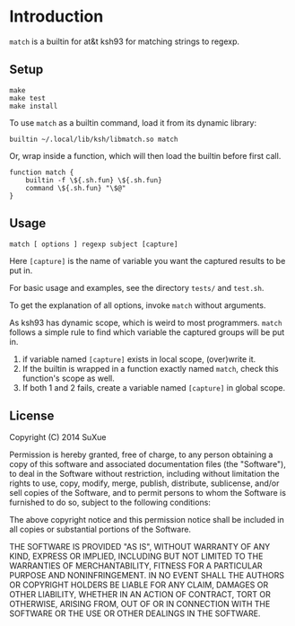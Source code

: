 # Introduction

`match` is a builtin for at&t ksh93 for matching strings to regexp.

## Setup

    make
    make test
    make install

To use `match` as a builtin command, load it from its dynamic library:

    builtin ~/.local/lib/ksh/libmatch.so match

Or, wrap inside a function, which will then load the builtin before first
call.

    function match {
        builtin -f \${.sh.fun} \${.sh.fun}
        command \${.sh.fun} "\$@"
    }


## Usage

    match [ options ] regexp subject [capture]

Here `[capture]` is the name of variable you want the captured results
to be put in.

For basic usage and examples, see the directory `tests/` and `test.sh`.

To get the explanation of all options, invoke `match` without arguments.

As ksh93 has dynamic scope, which is weird to most programmers. `match`
follows a simple rule to find which variable the captured groups will be
put in.

1. if variable named `[capture]` exists in local scope, (over)write it.
2. If the builtin is wrapped in a function exactly named `match`, check
   this function's scope as well.
3. If both 1 and 2 fails, create a variable named `[capture]` in global
   scope.

## License

Copyright (C) 2014 SuXue

Permission is hereby granted, free of charge, to any person obtaining a copy of this software and associated documentation files (the "Software"), to deal in the Software without restriction, including without limitation the rights to use, copy, modify, merge, publish, distribute, sublicense, and/or sell copies of the Software, and to permit persons to whom the Software is furnished to do so, subject to the following conditions:

The above copyright notice and this permission notice shall be included in all copies or substantial portions of the Software.

THE SOFTWARE IS PROVIDED "AS IS", WITHOUT WARRANTY OF ANY KIND, EXPRESS OR IMPLIED, INCLUDING BUT NOT LIMITED TO THE WARRANTIES OF MERCHANTABILITY, FITNESS FOR A PARTICULAR PURPOSE AND NONINFRINGEMENT. IN NO EVENT SHALL THE AUTHORS OR COPYRIGHT HOLDERS BE LIABLE FOR ANY CLAIM, DAMAGES OR OTHER LIABILITY, WHETHER IN AN ACTION OF CONTRACT, TORT OR OTHERWISE, ARISING FROM, OUT OF OR IN CONNECTION WITH THE SOFTWARE OR THE USE OR OTHER DEALINGS IN THE SOFTWARE.
